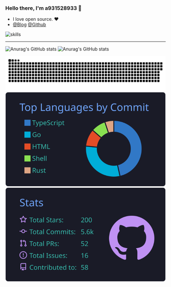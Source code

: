 ### Hello there, I'm a931528933 👋
- I love open source. ❤️
- [@Blog](https://nn.ci) [@Github](https://github.com/a931528933)

![skills](https://skillicons.dev/icons?perline=14&i=astro,bash,devto,discord,docker,electron,git,github,githubactions,go,html,idea,java,js,linux,md,mysql,netlify,nextjs,nginx,nodejs,ps,planetscale,postman,py,pytorch,qt,react,redis,ros,rust,sqlite,stackoverflow,solidjs,svg,tailwind,tauri,threejs,twitter,ts,vercel,vite,vscode,vue,workers,zig)

---
![Anurag's GitHub stats](https://github-readme-stats.vercel.app/api?username=a931528933&show_icons=true&theme=radical)
![Anurag's GitHub stats](https://github-readme-stats.vercel.app/api/top-langs/?username=a931528933&show_icons=true&theme=radical)

[![](https://raw.githubusercontent.com/a931528933/a931528933/main/out/github-contribution-grid-snake.svg)](https://github.com/a931528933)
[![](https://raw.githubusercontent.com/a931528933/a931528933/main/profile-summary-card-output/tokyonight/2-most-commit-language.svg)](https://github.com/a931528933) [![](https://raw.githubusercontent.com/a931528933/a931528933/main/profile-summary-card-output/tokyonight/3-stats.svg)](https://github.com/a931528933)
